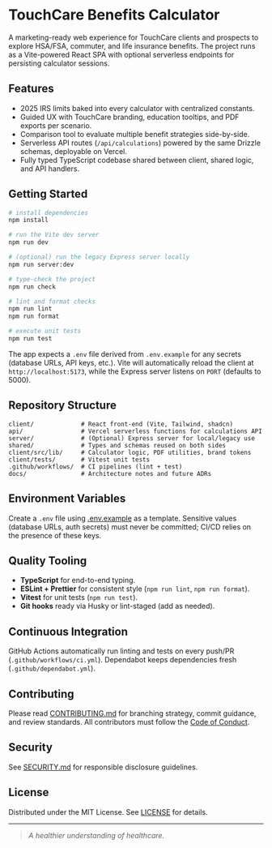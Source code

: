# TouchCare Benefits Calculator

A marketing-ready web experience for TouchCare clients and prospects to explore HSA/FSA, commuter, and life insurance benefits. The project runs as a Vite-powered React SPA with optional serverless endpoints for persisting calculator sessions.

## Features

- 2025 IRS limits baked into every calculator with centralized constants.
- Guided UX with TouchCare branding, education tooltips, and PDF exports per scenario.
- Comparison tool to evaluate multiple benefit strategies side-by-side.
- Serverless API routes (`/api/calculations`) powered by the same Drizzle schemas, deployable on Vercel.
- Fully typed TypeScript codebase shared between client, shared logic, and API handlers.

## Getting Started

```bash
# install dependencies
npm install

# run the Vite dev server
npm run dev

# (optional) run the legacy Express server locally
npm run server:dev

# type-check the project
npm run check

# lint and format checks
npm run lint
npm run format

# execute unit tests
npm run test
```

The app expects a `.env` file derived from `.env.example` for any secrets (database URLs, API keys, etc.). Vite will automatically reload the client at `http://localhost:5173`, while the Express server listens on `PORT` (defaults to 5000).

## Repository Structure

```
client/             # React front-end (Vite, Tailwind, shadcn)
api/                # Vercel serverless functions for calculations API
server/             # (Optional) Express server for local/legacy use
shared/             # Types and schemas reused on both sides
client/src/lib/     # Calculator logic, PDF utilities, brand tokens
client/tests/       # Vitest unit tests
.github/workflows/  # CI pipelines (lint + test)
docs/               # Architecture notes and future ADRs
```

## Environment Variables

Create a `.env` file using [.env.example](./.env.example) as a template. Sensitive values (database URLs, auth secrets) must never be committed; CI/CD relies on the presence of these keys.

## Quality Tooling

- **TypeScript** for end-to-end typing.
- **ESLint + Prettier** for consistent style (`npm run lint`, `npm run format`).
- **Vitest** for unit tests (`npm run test`).
- **Git hooks** ready via Husky or lint-staged (add as needed).

## Continuous Integration

GitHub Actions automatically run linting and tests on every push/PR (`.github/workflows/ci.yml`). Dependabot keeps dependencies fresh (`.github/dependabot.yml`).

## Contributing

Please read [CONTRIBUTING.md](./CONTRIBUTING.md) for branching strategy, commit guidance, and review standards. All contributors must follow the [Code of Conduct](./CODE_OF_CONDUCT.md).

## Security

See [SECURITY.md](./SECURITY.md) for responsible disclosure guidelines.

## License

Distributed under the MIT License. See [LICENSE](./LICENSE) for details.

---

> _A healthier understanding of healthcare._
